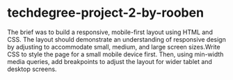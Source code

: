 # techdegree-project-2-by-rooben
 
The brief was to build a responsive, mobile-first layout using HTML and CSS. The layout should demonstrate an understanding of responsive design by adjusting to accommodate small, medium, and large screen sizes.Write CSS to style the page for a small mobile device first. Then, using min-width media queries, add breakpoints to adjust the layout for wider tablet and desktop screens.

